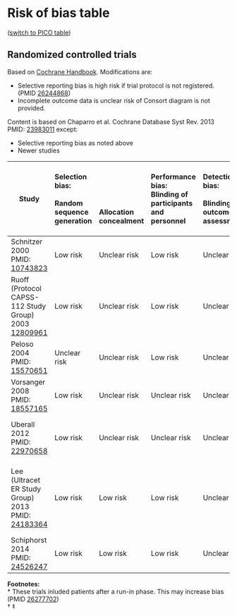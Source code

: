 # Risk of bias table
([switch to PICO table](pico-table.md))
## Randomized controlled trials
Based on [Cochrane Handbook](http://handbook.cochrane.org/chapter_8/table_8_5_d_criteria_for_judging_risk_of_bias_in_the_risk_of.htm). Modifications are:
* Selective reporting bias is high risk if trial protocol is not registered.(PMID [26244868](https://pubmed.gov/26244868))
* Incomplete outcome data is unclear risk of Consort diagram is not provided.

Content is based on Chaparro et al. Cochrane Database Syst Rev. 2013 PMID: [23983011](http://pubmed.gov/23983011) except:
* Selective reporting bias as noted above
* Newer studies

|  Study        | Selection bias:<br/><br/>Random sequence generation<br/>| <br/><br/><br/><br/>Allocation concealment|Performance bias:<br/>Blinding of participants and personnel|Detection bias:<br/><br/>Blinding of outcome assessment<br/>|Attrition bias:<br/><br/>Incomplete outcome data<br/>|Reporting bias:<br/><br/><br/>Selective reporting|Other biases:<br/><br/>E.g. imbalanced compliance , co-interventions, or other<br/>|
| -------------------------------------|:---------|:---------|:--------------|:------------|:----------|:----------|:----------|
| Schnitzer<br>2000<br>PMID: [10743823](http://pubmed.gov/10743823)|Low risk |Unclear risk |Low risk |Unclear risk |High risk |Unclear risk as trial not registered|High risk\*|
| Ruoff  (Protocol CAPSS-112 Study Group)<br>2003<br>[12809961](http://pubmed.gov/12809961)|Low risk |Unclear risk |Low risk |Unclear risk |High risk|Unclear risk as trial not registered|Unclear risk|
| Peloso<br>2004<br>PMID: [15570651](http://pubmed.gov/15570651)|Unclear risk |Unclear risk |Low risk |Unclear risk |High risk |Unclear risk as trial not registered|Low risk|
| Vorsanger<br>2008<br>PMID: [18557165](http://pubmed.gov/18557165)|Low risk |Unclear risk |Unclear risk |Unclear risk |High risk |Unclear risk as trial not registered|High risk\*|
| Uberall<br>2012<br>PMID: [22970658](http://pubmed.gov/22970658)|Low risk |Unclear risk |Unclear risk |Unclear risk |High risk | 	Unclear risk as trial registered after publication|Low risk|
| Lee (Ultracet ER Study Group)<br>2013<br>PMID: [24183364](http://pubmed.gov/24183364)|Low risk |Low risk |Low risk |Unclear risk |High risk |Unclear risk as date of enrollment relative to trial registration not clear.|High risk\*|
| Schiphorst<br>2014<br>PMID: [24526247](http://pubmed.gov/24526247)|Low risk |Low risk |Low risk |Unclear risk |Unclear risk |Low risk|Low risk|

**Footnotes:**<br>
\* These trials inluded patients after a run-in phase. This may increase bias (PMID [26277702](https://pubmed.gov/26277702))<br>
† 
‡ 
